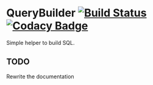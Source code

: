 # QueryBuilder [![Build Status](https://travis-ci.org/augustoccesar/QueryBuilder.svg?branch=develop)](https://travis-ci.org/augustoccesar/QueryBuilder) [![Codacy Badge](https://api.codacy.com/project/badge/Grade/f203baba091846e3922fabf893f569e6?branch=develop)](https://www.codacy.com/app/augustoccesar/QueryBuilder?utm_source=github.com&amp;utm_medium=referral&amp;utm_content=augustoccesar/QueryBuilder&amp;utm_campaign=Badge_Grade)

Simple helper to build SQL.

## TODO
Rewrite the documentation